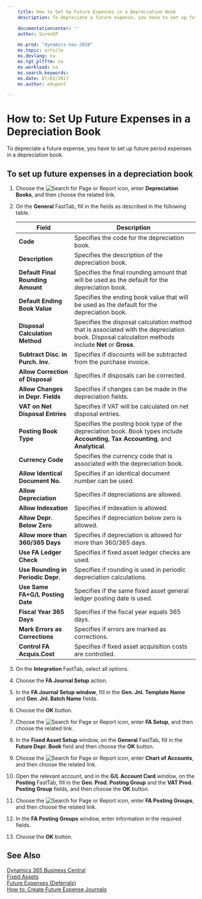 ```yaml
---
    title: How to Set Up Future Expenses in a Depreciation Book
    description: To depreciate a future expense, you have to set up future period expenses in a depreciation book.

    documentationcenter: ''
    author: SorenGP

    ms.prod: "dynamics-nav-2018"
    ms.topic: article
    ms.devlang: na
    ms.tgt_pltfrm: na
    ms.workload: na
    ms.search.keywords:
    ms.date: 07/01/2017
    ms.author: edupont

---
```

# How to: Set Up Future Expenses in a Depreciation Book
To depreciate a future expense, you have to set up future period expenses in a depreciation book.  

## To set up future expenses in a depreciation book  

1.  Choose the ![Search for Page or Report](../../media/ui-search/search_small.png "Search for Page or Report icon") icon, enter **Depreciation Books**, and then choose the related link.  
2.  On the **General** FastTab, fill in the fields as described in the following table.  

    |Field|Description|  
    |---------------------------------|---------------------------------------|  
    |**Code**|Specifies the code for the depreciation book.|  
    |**Description**|Specifies the description of the depreciation book.|  
    |**Default Final Rounding Amount**|Specifies the final rounding amount that will be used as the default for the depreciation book.|  
    |**Default Ending Book Value**|Specifies the ending book value that will be used as the default for the depreciation book.|  
    |**Disposal Calculation Method**|Specifies the disposal calculation method that is associated with the depreciation book. Disposal calculation methods include **Net** or **Gross**.|  
    |**Subtract Disc. in Purch. Inv.**|Specifies if discounts will be subtracted from the purchase invoice.|  
    |**Allow Correction of Disposal**|Specifies if disposals can be corrected.|  
    |**Allow Changes in Depr. Fields**|Specifies if changes can be made in the depreciation fields.|  
    |**VAT on Net Disposal Entries**|Specifies if VAT will be calculated on net disposal entries.|  
    |**Posting Book Type**|Specifies the posting book type of the depreciation book. Book types include **Accounting**, **Tax Accounting**, and **Analytical**.|  
    |**Currency Code**|Specifies the currency code that is associated with the depreciation book.|  
    |**Allow Identical Document No.**|Specifies if an identical document number can be used.|  
    |**Allow Depreciation**|Specifies if depreciations are allowed.|  
    |**Allow Indexation**|Specifies if indexation is allowed.|  
    |**Allow Depr. Below Zero**|Specifies if depreciation below zero is allowed.|  
    |**Allow more than 360/365 Days**|Specifies if depreciation is allowed for more than 360/365 days.|  
    |**Use FA Ledger Check**|Specifies if fixed asset ledger checks are used.|  
    |**Use Rounding in Periodic Depr.**|Specifies if rounding is used in periodic depreciation calculations.|  
    |**Use Same FA+G/L Posting Date**|Specifies if the same fixed asset general ledger posting date is used.|  
    |**Fiscal Year 365 Days**|Specifies if the fiscal year equals 365 days.|  
    |**Mark Errors as Corrections**|Specifies if errors are marked as corrections.|  
    |**Control FA Acquis.Cost**|Specifies if fixed asset acquisition costs are controlled.|  

3.  On the **Integration** FastTab, select all options.  
4.  Choose the **FA Journal Setup** action.  
5.  In the **FA Journal Setup window**, fill in the **Gen. Jnl. Template Name** and **Gen. Jnl. Batch Name** fields.  
6.  Choose the **OK** button.  
7.  Choose the ![Search for Page or Report](../../media/ui-search/search_small.png "Search for Page or Report icon") icon, enter **FA Setup**, and then choose the related link.  
8.  In the **Fixed Asset Setup** window, on the **General** FastTab, fill in the **Future Depr. Book** field and then choose the **OK** button.  
9. Choose the ![Search for Page or Report](../../media/ui-search/search_small.png "Search for Page or Report icon") icon, enter **Chart of Accounts**, and then choose the related link.  
10. Open the relevant account, and in the **G/L Account Card** window, on the **Posting** FastTab, fill in the **Gen. Prod. Posting Group** and the **VAT Prod. Posting Group** fields, and then choose the **OK** button.  
11. Choose the ![Search for Page or Report](../../media/ui-search/search_small.png "Search for Page or Report icon") icon, enter **FA Posting Groups**, and then choose the related link.  
12. In the **FA Posting Groups** window, enter information in the required fields.  
13. Choose the **OK** button.  

## See Also
[Dynamics 365 Business Central](/dynamics365/business-central/)  
[Fixed Assets](../../fa-manage.md)     
 [Future Expenses (Deferrals)](future-expenses-deferrals-.md)   
 [How to: Create Future Expense Journals](how-to-create-future-expense-journals.md)

